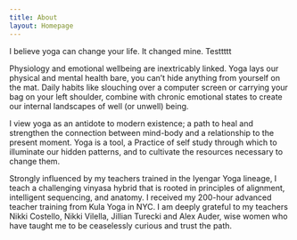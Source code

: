 ```yaml
---
title: About
layout: Homepage
---
```


I believe yoga can change your life. It changed mine. Testtttt

Physiology and emotional wellbeing are inextricably linked. Yoga lays our physical and mental health bare, you can’t hide anything from yourself on the mat. Daily habits like slouching over a computer screen or carrying your bag on your left shoulder, combine with chronic emotional states to create our internal landscapes of well (or unwell) being. 

I view yoga as an antidote to modern existence; a path to heal and strengthen the connection between mind-body and a relationship to the present moment. Yoga is a tool, a Practice of self study through which to illuminate our hidden patterns, and to cultivate the resources necessary to change them. 

Strongly influenced by my teachers trained in the Iyengar Yoga lineage, I teach a challenging vinyasa hybrid that  is rooted in principles of alignment, intelligent sequencing, and anatomy. I received my 200-hour advanced teacher training from Kula Yoga in NYC. I am deeply grateful to my teachers Nikki Costello, Nikki Vilella, Jillian Turecki and Alex Auder, wise women who have taught me to be ceaselessly curious and trust the path. 
